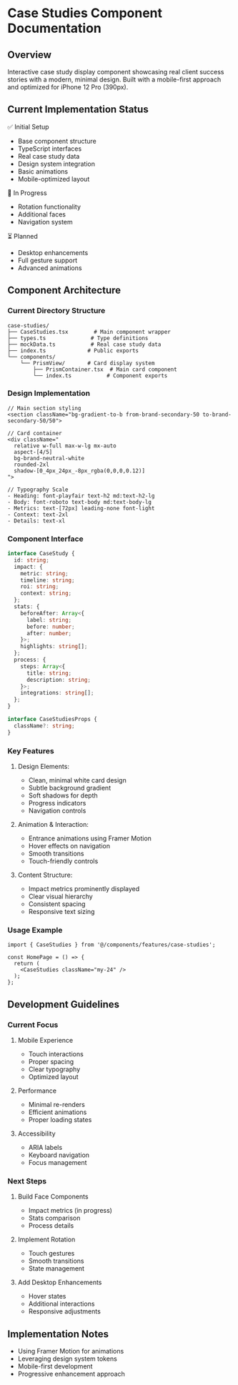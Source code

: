 # Case Studies Component Documentation

## Overview
Interactive case study display component showcasing real client success stories with a modern, minimal design. Built with a mobile-first approach and optimized for iPhone 12 Pro (390px).

## Current Implementation Status
✅ Initial Setup
- Base component structure
- TypeScript interfaces
- Real case study data
- Design system integration
- Basic animations
- Mobile-optimized layout

🚧 In Progress
- Rotation functionality
- Additional faces
- Navigation system

⏳ Planned
- Desktop enhancements
- Full gesture support
- Advanced animations

## Component Architecture

### Current Directory Structure
```
case-studies/
├── CaseStudies.tsx        # Main component wrapper
├── types.ts              # Type definitions
├── mockData.ts           # Real case study data
├── index.ts             # Public exports
└── components/
    └── PrismView/       # Card display system
        ├── PrismContainer.tsx  # Main card component
        └── index.ts           # Component exports
```

### Design Implementation
```tsx
// Main section styling
<section className="bg-gradient-to-b from-brand-secondary-50 to-brand-secondary-50/50">

// Card container
<div className="
  relative w-full max-w-lg mx-auto
  aspect-[4/5] 
  bg-brand-neutral-white
  rounded-2xl 
  shadow-[0_4px_24px_-8px_rgba(0,0,0,0.12)]
">

// Typography Scale
- Heading: font-playfair text-h2 md:text-h2-lg
- Body: font-roboto text-body md:text-body-lg
- Metrics: text-[72px] leading-none font-light
- Context: text-2xl
- Details: text-xl
```

### Component Interface
```typescript
interface CaseStudy {
  id: string;
  impact: {
    metric: string;     
    timeline: string;   
    roi: string;       
    context: string;    
  };
  stats: {
    beforeAfter: Array<{
      label: string;    
      before: number;   
      after: number;    
    }>;
    highlights: string[];
  };
  process: {
    steps: Array<{
      title: string;    
      description: string;
    }>;
    integrations: string[];
  };
}

interface CaseStudiesProps {
  className?: string;
}
```

### Key Features
1. Design Elements:
   - Clean, minimal white card design
   - Subtle background gradient
   - Soft shadows for depth
   - Progress indicators
   - Navigation controls

2. Animation & Interaction:
   - Entrance animations using Framer Motion
   - Hover effects on navigation
   - Smooth transitions
   - Touch-friendly controls

3. Content Structure:
   - Impact metrics prominently displayed
   - Clear visual hierarchy
   - Consistent spacing
   - Responsive text sizing

### Usage Example
```tsx
import { CaseStudies } from '@/components/features/case-studies';

const HomePage = () => {
  return (
    <CaseStudies className="my-24" />
  );
};
```

## Development Guidelines

### Current Focus
1. Mobile Experience
   - Touch interactions
   - Proper spacing
   - Clear typography
   - Optimized layout

2. Performance
   - Minimal re-renders
   - Efficient animations
   - Proper loading states

3. Accessibility
   - ARIA labels
   - Keyboard navigation
   - Focus management

### Next Steps
1. Build Face Components
   - Impact metrics (in progress)
   - Stats comparison
   - Process details

2. Implement Rotation
   - Touch gestures
   - Smooth transitions
   - State management

3. Add Desktop Enhancements
   - Hover states
   - Additional interactions
   - Responsive adjustments

## Implementation Notes
- Using Framer Motion for animations
- Leveraging design system tokens
- Mobile-first development
- Progressive enhancement approach